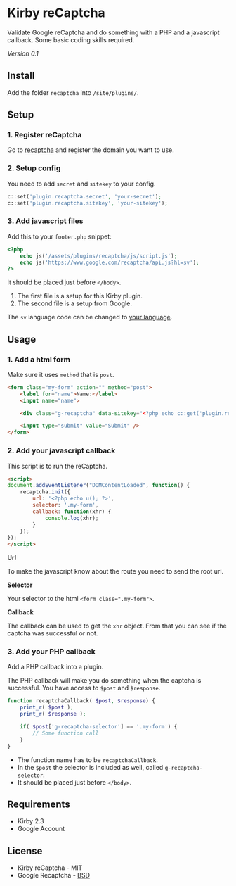 # Kirby reCaptcha

Validate Google reCaptcha and do something with a PHP and a javascript callback. Some basic coding skills required.

*Version 0.1*

## Install

Add the folder `recaptcha` into `/site/plugins/`.

## Setup

### 1. Register reCaptcha

Go to [recaptcha](https://www.google.com/recaptcha/admin) and register the domain you want to use.

### 2. Setup config

You need to add `secret` and `sitekey` to your config.

```php
c::set('plugin.recaptcha.secret', 'your-secret');
c::set('plugin.recaptcha.sitekey', 'your-sitekey');
```

### 3. Add javascript files

Add this to your `footer.php` snippet:

```php
<?php
	echo js('/assets/plugins/recaptcha/js/script.js');
	echo js('https://www.google.com/recaptcha/api.js?hl=sv');
?>
```

It should be placed just before `</body>`.

1. The first file is a setup for this Kirby plugin.
2. The second file is a setup from Google.

The `sv` language code can be changed to [your language](https://developers.google.com/recaptcha/docs/language).

## Usage

### 1. Add a html form

Make sure it uses `method` that is `post`.

```html
<form class="my-form" action="" method="post">
	<label for="name">Name:</label>
	<input name="name">

	<div class="g-recaptcha" data-sitekey="<?php echo c::get('plugin.recaptcha.sitekey'); ?>"></div>

	<input type="submit" value="Submit" />
</form>
```

### 2. Add your javascript callback

This script is to run the reCaptcha.

```html
<script>
document.addEventListener("DOMContentLoaded", function() {
	recaptcha.init({
		url: '<?php echo u(); ?>',
		selector: '.my-form',
		callback: function(xhr) {
			console.log(xhr);
		}
	});
});
</script>
```

**Url**

To make the javascript know about the route you need to send the root url.

**Selector**

Your selector to the html `<form class=".my-form">`.

**Callback**

The callback can be used to get the `xhr` object. From that you can see if the captcha was successful or not.

### 3. Add your PHP callback

Add a PHP callback into a plugin.

The PHP callback will make you do something when the captcha is successful. You have access to `$post` and `$response`.

```php
function recaptchaCallback( $post, $response) {
	print_r( $post );
	print_r( $response );

	if( $post['g-recaptcha-selector'] == '.my-form') {
		// Some function call
	}
}
```

- The function name has to be `recaptchaCallback`.
- In the `$post` the selector is included as well, called `g-recaptcha-selector`.
- It should be placed just before `</body>`.

## Requirements

- Kirby 2.3
- Google Account

## License

- Kirby reCaptcha - MIT
- Google Recaptcha - [BSD](http://github.com/google/recaptcha/blob/master/LICENSE)